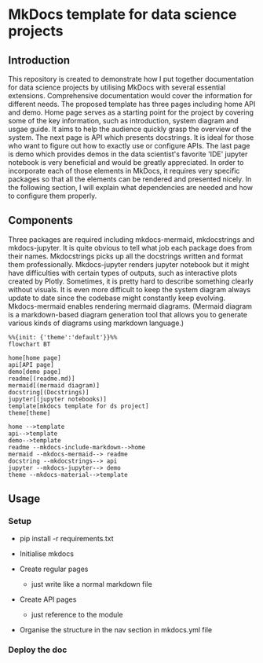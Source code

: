 # MkDocs template for data science projects

## Introduction
This repository is created to demonstrate how I put together documentation for data science projects by utilising MkDocs with several essential extensions. Comprehensive documentation would cover the information for different needs. The proposed template has three pages including home API and demo. Home page serves as a starting point for the project by covering some of the key information, such as introduction, system diagram and usgae guide. It aims to help the audience quickly grasp the overview of the system. The next page is API which presents docstrings. It is ideal for those who want to figure out how to exactly use or configure APIs. The last page is demo which provides demos in the data scientist's favorite 'IDE' jupyter notebook is very beneficial and would be greatly appreciated. In order to incorporate each of those elements in MkDocs, it requires very specific packages so that all the elements can be rendered and presented nicely. In the following section, I will explain what dependencies are needed and how to configure them properly.

## Components
Three packages are required including mkdocs-mermaid, mkdocstrings and mkdocs-jupyter. It is quite obvious to tell what job each package does from their names. Mkdocstrings picks up all the docstrings written and format them professionally. Mkdocs-jupyter renders jupyter notebook but it might have difficulties with certain types of outputs, such as interactive plots created by Plotly. Sometimes, it is pretty hard to describe something clearly without visuals. It is even more difficult to keep the system diagram always update to date since the codebase might constantly keep evolving. Mkdocs-mermaid enables rendering mermaid diagrams. (Mermaid diagram is a markdown-based diagram generation tool that allows you to generate various kinds of diagrams using markdown language.)

```mermaid
%%{init: {'theme':'default'}}%%
flowchart BT

home[home page]
api[API page]
demo[demo page]
readme[(readme.md)]
mermaid[(mermaid diagram)]
docstring[(Docstrings)]
jupyter[(jupyter notebooks)]
template[mkdocs template for ds project]
theme[theme]

home -->template
api-->template
demo-->template
readme --mkdocs-include-markdown-->home
mermaid --mkdocs-mermaid--> readme
docstring --mkdocstrings--> api
jupyter --mkdocs-jupyter--> demo
theme --mkdocs-material-->template
```

## Usage
### Setup
- pip install -r requirements.txt
- Initialise mkdocs

- Create regular pages
  - just write like a normal markdown file
- Create API pages
  - just reference to the module
- Organise the structure in the nav section in mkdocs.yml file


### Deploy the doc
